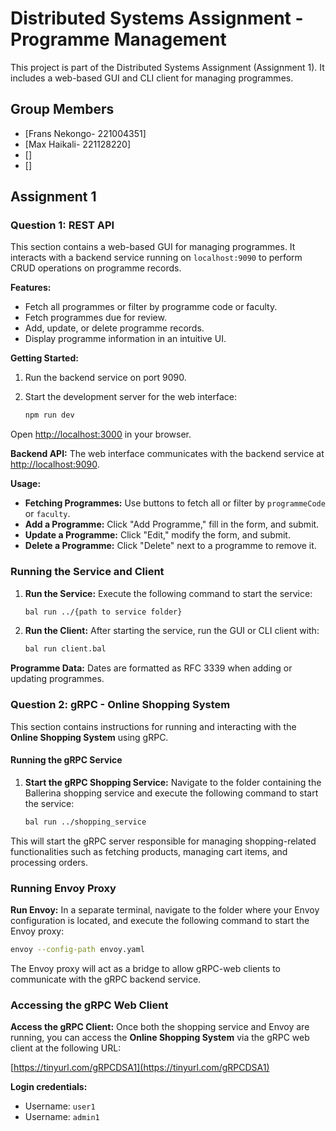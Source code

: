 # Distributed Systems Assignment - Programme Management

This project is part of the Distributed Systems Assignment (Assignment 1). It includes a web-based GUI and CLI client
for managing programmes.

## Group Members

- [Frans Nekongo- 221004351]
- [Max Haikali- 221128220]
- []
- []

## Assignment 1

### Question 1: REST API

This section contains a web-based GUI for managing programmes. It interacts with a backend service running on
`localhost:9090` to perform CRUD operations on programme records.

**Features:**

- Fetch all programmes or filter by programme code or faculty.
- Fetch programmes due for review.
- Add, update, or delete programme records.
- Display programme information in an intuitive UI.

**Getting Started:**

1. Run the backend service on port 9090.
2. Start the development server for the web interface:

   ```bash
   npm run dev
   ```

Open [http://localhost:3000](http://localhost:3000) in your browser.

**Backend API:**
The web interface communicates with the backend service at [http://localhost:9090](http://localhost:9090).

**Usage:**

- **Fetching Programmes:** Use buttons to fetch all or filter by `programmeCode` or `faculty`.
- **Add a Programme:** Click "Add Programme," fill in the form, and submit.
- **Update a Programme:** Click "Edit," modify the form, and submit.
- **Delete a Programme:** Click "Delete" next to a programme to remove it.

### Running the Service and Client

1. **Run the Service:**
   Execute the following command to start the service:

   ```bash
   bal run ../{path to service folder}
   ```

2. **Run the Client:**
   After starting the service, run the GUI or CLI client with:
   ```bash
   bal run client.bal
   ```

**Programme Data:**
Dates are formatted as RFC 3339 when adding or updating programmes.

### Question 2: gRPC - Online Shopping System

This section contains instructions for running and interacting with the **Online Shopping System** using gRPC.

#### Running the gRPC Service

1. **Start the gRPC Shopping Service:**
   Navigate to the folder containing the Ballerina shopping service and execute the following command to start the service:

   ```bash
   bal run ../shopping_service
   ```

This will start the gRPC server responsible for managing shopping-related functionalities such as fetching products, managing cart items, and processing orders.

### Running Envoy Proxy

**Run Envoy:** In a separate terminal, navigate to the folder where your Envoy configuration is located, and execute the following command to start the Envoy proxy:

```bash
envoy --config-path envoy.yaml


```
The Envoy proxy will act as a bridge to allow gRPC-web clients to communicate with the gRPC backend service.

### Accessing the gRPC Web Client

**Access the gRPC Client:** Once both the shopping service and Envoy are running, you can access the **Online Shopping System** via the gRPC web client at the following URL:

[https://tinyurl.com/gRPCDSA1](https://tinyurl.com/gRPCDSA1)

**Login credentials:**

- Username: `user1`
- Username: `admin1`
